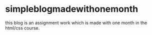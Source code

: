 # simpleblogmadewithonemonth
this blog is an assignment work which is made with one month in the html/css course.
